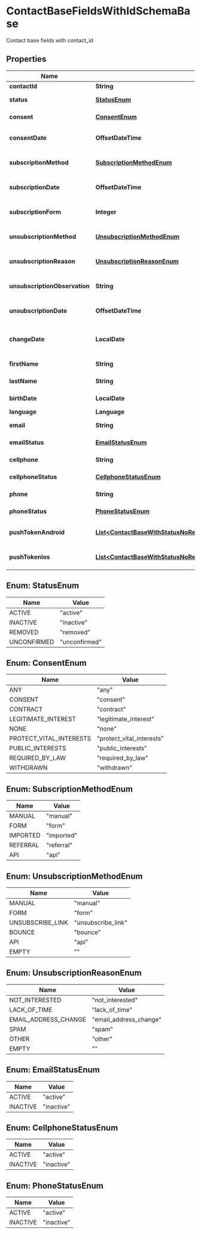 

# ContactBaseFieldsWithIdSchemaBase

Contact base fields with contact_id

## Properties

| Name | Type | Description | Notes |
|------------ | ------------- | ------------- | -------------|
|**contactId** | **String** |  |  [optional] |
|**status** | [**StatusEnum**](#StatusEnum) | Status of the contact |  [optional] |
|**consent** | [**ConsentEnum**](#ConsentEnum) | Contact consent |  [optional] [readonly] |
|**consentDate** | **OffsetDateTime** | Date and hour of the contact consent |  [optional] [readonly] |
|**subscriptionMethod** | [**SubscriptionMethodEnum**](#SubscriptionMethodEnum) | Contact subscription method |  [optional] [readonly] |
|**subscriptionDate** | **OffsetDateTime** | Date and hour of the contact subscription |  [optional] [readonly] |
|**subscriptionForm** | **Integer** | Contact subscription form |  [optional] [readonly] |
|**unsubscriptionMethod** | [**UnsubscriptionMethodEnum**](#UnsubscriptionMethodEnum) | Contact unsubscription method |  [optional] [readonly] |
|**unsubscriptionReason** | [**UnsubscriptionReasonEnum**](#UnsubscriptionReasonEnum) | Contact unsubscription reason |  [optional] [readonly] |
|**unsubscriptionObservation** | **String** | Contact unsubscription observation |  [optional] [readonly] |
|**unsubscriptionDate** | **OffsetDateTime** | Contact unsubscription date |  [optional] [readonly] |
|**changeDate** | **LocalDate** | Last modification date of the contact |  [optional] [readonly] |
|**firstName** | **String** | First name of the contact |  [optional] |
|**lastName** | **String** | Last name of the contact |  [optional] |
|**birthDate** | **LocalDate** | Birth date of the contact |  [optional] |
|**language** | **Language** |  |  [optional] |
|**email** | **String** | Email of the contact |  [optional] |
|**emailStatus** | [**EmailStatusEnum**](#EmailStatusEnum) | Email channel status |  [optional] [readonly] |
|**cellphone** | **String** | Cellphone of the contact |  [optional] |
|**cellphoneStatus** | [**CellphoneStatusEnum**](#CellphoneStatusEnum) | Cellphone channel status |  [optional] [readonly] |
|**phone** | **String** | Phone of the contact |  [optional] |
|**phoneStatus** | [**PhoneStatusEnum**](#PhoneStatusEnum) | Phone channel status |  [optional] [readonly] |
|**pushTokenAndroid** | [**List&lt;ContactBaseWithStatusNoRemovedFieldsSchemaBasePushTokenAndroidInner&gt;**](ContactBaseWithStatusNoRemovedFieldsSchemaBasePushTokenAndroidInner.md) | Android push token of the contact |  [optional] |
|**pushTokenIos** | [**List&lt;ContactBaseWithStatusNoRemovedFieldsSchemaBasePushTokenIosInner&gt;**](ContactBaseWithStatusNoRemovedFieldsSchemaBasePushTokenIosInner.md) | IOS push token of the contact |  [optional] |



## Enum: StatusEnum

| Name | Value |
|---- | -----|
| ACTIVE | &quot;active&quot; |
| INACTIVE | &quot;inactive&quot; |
| REMOVED | &quot;removed&quot; |
| UNCONFIRMED | &quot;unconfirmed&quot; |



## Enum: ConsentEnum

| Name | Value |
|---- | -----|
| ANY | &quot;any&quot; |
| CONSENT | &quot;consent&quot; |
| CONTRACT | &quot;contract&quot; |
| LEGITIMATE_INTEREST | &quot;legitimate_interest&quot; |
| NONE | &quot;none&quot; |
| PROTECT_VITAL_INTERESTS | &quot;protect_vital_interests&quot; |
| PUBLIC_INTERESTS | &quot;public_interests&quot; |
| REQUIRED_BY_LAW | &quot;required_by_law&quot; |
| WITHDRAWN | &quot;withdrawn&quot; |



## Enum: SubscriptionMethodEnum

| Name | Value |
|---- | -----|
| MANUAL | &quot;manual&quot; |
| FORM | &quot;form&quot; |
| IMPORTED | &quot;imported&quot; |
| REFERRAL | &quot;referral&quot; |
| API | &quot;api&quot; |



## Enum: UnsubscriptionMethodEnum

| Name | Value |
|---- | -----|
| MANUAL | &quot;manual&quot; |
| FORM | &quot;form&quot; |
| UNSUBSCRIBE_LINK | &quot;unsubscribe_link&quot; |
| BOUNCE | &quot;bounce&quot; |
| API | &quot;api&quot; |
| EMPTY | &quot;&quot; |



## Enum: UnsubscriptionReasonEnum

| Name | Value |
|---- | -----|
| NOT_INTERESTED | &quot;not_interested&quot; |
| LACK_OF_TIME | &quot;lack_of_time&quot; |
| EMAIL_ADDRESS_CHANGE | &quot;email_address_change&quot; |
| SPAM | &quot;spam&quot; |
| OTHER | &quot;other&quot; |
| EMPTY | &quot;&quot; |



## Enum: EmailStatusEnum

| Name | Value |
|---- | -----|
| ACTIVE | &quot;active&quot; |
| INACTIVE | &quot;inactive&quot; |



## Enum: CellphoneStatusEnum

| Name | Value |
|---- | -----|
| ACTIVE | &quot;active&quot; |
| INACTIVE | &quot;inactive&quot; |



## Enum: PhoneStatusEnum

| Name | Value |
|---- | -----|
| ACTIVE | &quot;active&quot; |
| INACTIVE | &quot;inactive&quot; |



